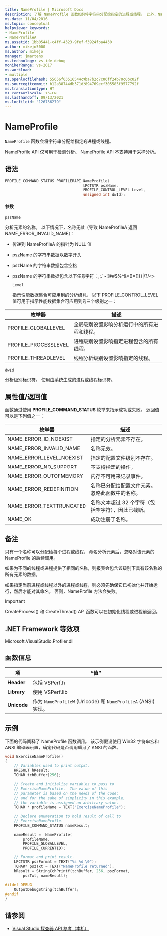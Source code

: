 ```yaml
---
title: NameProfile | Microsoft Docs
description: 了解 NameProfile 函数如何将字符串分配给指定的进程或线程。 此外，NameProfile API 仅可用于检测分析。
ms.date: 11/04/2016
ms.topic: conceptual
helpviewer_keywords:
- NameProfile
- NameProfileA
ms.assetid: 1bb05441-c4ff-4323-9fef-f3924fba4430
author: mikejo5000
ms.author: mikejo
manager: jmartens
ms.technology: vs-ide-debug
monikerRange: vs-2017
ms.workload:
- multiple
ms.openlocfilehash: 55656f03516544c9ba7b2c7c06ff24b70c0bc02f
ms.sourcegitcommit: b12a38744db371d2894769ecf305585f9577792f
ms.translationtype: HT
ms.contentlocale: zh-CN
ms.lasthandoff: 09/13/2021
ms.locfileid: "126736279"
---
```

# <a name="nameprofile"></a>NameProfile
`NameProfile` 函数会将字符串分配给指定的进程或线程。

 NameProfile API 仅可用于检测分析。 NameProfile API 不支持用于采样分析。

## <a name="syntax"></a>语法

```cpp
PROFILE_COMMAND_STATUS PROFILERAPI NameProfile(
                                   LPCTSTR pszName,
                                   PROFILE_CONTROL_LEVEL Level,
                                   unsigned int dwId);
```

#### <a name="parameters"></a>参数
 `pszName`

 分析元素的名称。 以下情况下，名称无效（导致 NameProfileA 返回 NAME_ERROR_INVALID_NAME）：

- 传递到 NameProfileA 的指针为 NULL 值

- pszName 的字符串数据以数字开头

- pszName 的字符串数据包含空格

- pszName 的字符串数据包含以下任意字符：,;.`~!@#$%^&*()=[]{}&#124;\\?/<>

  `Level`

  指示性能数据集合可应用到的分析级别。 以下 PROFILE_CONTROL_LEVEL 值可用于指示性能数据集合可应用到的三个级别之一：

|枚举器|描述|
|----------------|-----------------|
|PROFILE_GLOBALLEVEL|全局级别设置影响分析运行中的所有进程和线程。|
|PROFILE_PROCESSLEVEL|进程级别设置影响指定进程包含的所有线程。|
|PROFILE_THREADLEVEL|线程分析级别设置影响指定的线程。|

 `dwId`

 分析级别标识符。 使用由系统生成的进程或线程标识符。

## <a name="property-valuereturn-value"></a>属性值/返回值
 函数通过使用 **PROFILE_COMMAND_STATUS** 枚举来指示成功或失败。 返回值可以是下列值之一：

|枚举器|描述|
|----------------|-----------------|
|NAME_ERROR_ID_NOEXIST|指定的分析元素不存在。|
|NAME_ERROR_INVALID_NAME|名称无效。|
|NAME_ERROR_LEVEL_NOEXIST|指定的配置文件级别不存在。|
|NAME_ERROR_NO_SUPPORT|不支持指定的操作。|
|NAME_ERROR_OUTOFMEMORY|内存不可用来记录事件。|
|NAME_ERROR_REDEFINITION|名称已分配给配置文件元素。 忽略此函数中的名称。|
|NAME_ERROR_TEXTTRUNCATED|名称文本超过 32 个字符（包括空字符），因此已截断。|
|NAME_OK|成功注册了名称。|

## <a name="remarks"></a>备注
 只有一个名称可以分配给每个进程或线程。 命名分析元素后，忽略对该元素的 NameProfile 的后续调用。

 如果为不同的线程或进程提供了相同的名称，则报表会包含该级别下具有该名称的所有元素的数据。

 如果指定当前进程或线程以外的进程或线程，则必须先确保它已初始化并开始运行，然后才能对其命名。 否则，NameProfile 方法会失败。

> [!IMPORTANT]
> CreateProcess() 和 CreateThread() API 函数可以在初始化线程或进程前返回。

## <a name="net-framework-equivalent"></a>.NET Framework 等效项
 Microsoft.VisualStudio.Profiler.dll

## <a name="function-information"></a>函数信息

|项|“值”|
|-|-|
|**Header**|包括 VSPerf.h|
|**Library**|使用 VSPerf.lib|
|**Unicode**|作为 `NameProfileW` (Unicode) 和 `NameProfileA` (ANSI) 实现。|

## <a name="example"></a>示例
 下面的代码阐释了 NameProfile 函数调用。 该示例假设使用 Win32 字符串宏和 ANSI 编译器设置，确定代码是否调用启用了 ANSI 的函数。

```cpp
void ExerciseNameProfile()
{
    // Variables used to print output.
    HRESULT hResult;
    TCHAR tchBuffer[256];

    // Create and initialize variables to pass to
    // ExerciseNameProfile.  The value of this
    // parameter is based on the needs of the code;
    // and for the sake of simplicity in this example,
    // the variable is assigned an arbitrary value.
    TCHAR * profileName = TEXT("ExerciseNameProfile");

    // Declare enumeration to hold result of call to
    // ExerciseNameProfle.
    PROFILE_COMMAND_STATUS nameResult;

    nameResult =  NameProfile(
        profileName,
        PROFILE_GLOBALLEVEL,
        PROFILE_CURRENTID);

    // Format and print result.
    LPCTSTR pszFormat = TEXT("%s %d.\0");
    TCHAR* pszTxt = TEXT("NameProfile returned");
    hResult = StringCchPrintf(tchBuffer, 256, pszFormat,
        pszTxt, nameResult);

#ifdef DEBUG
    OutputDebugString(tchBuffer);
#endif
}
```

## <a name="see-also"></a>请参阅
- [Visual Studio 探查器 API 参考（本机）](../profiling/visual-studio-profiler-api-reference-native.md)
